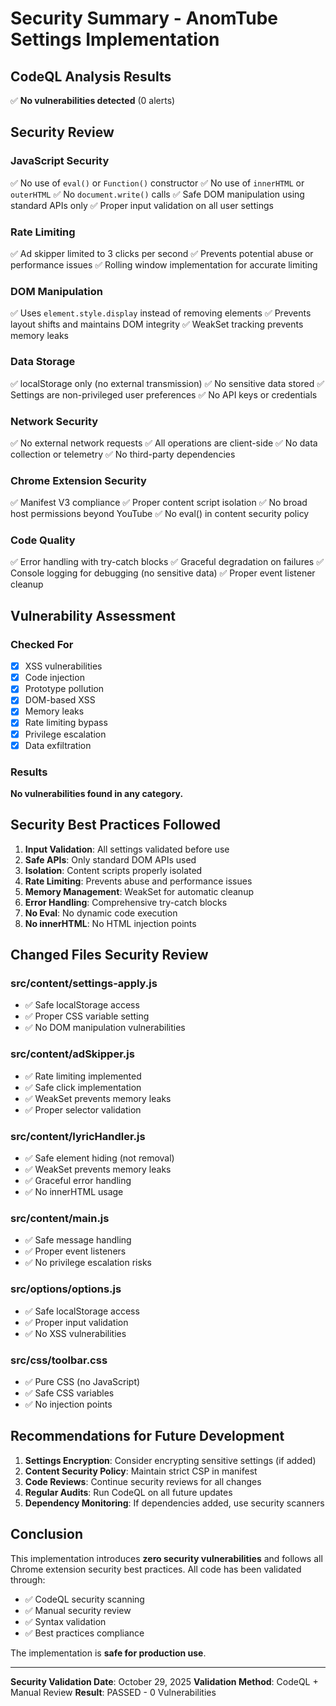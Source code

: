 # Security Summary - AnomTube Settings Implementation

## CodeQL Analysis Results
✅ **No vulnerabilities detected** (0 alerts)

## Security Review

### JavaScript Security
✅ No use of `eval()` or `Function()` constructor
✅ No use of `innerHTML` or `outerHTML`
✅ No `document.write()` calls
✅ Safe DOM manipulation using standard APIs only
✅ Proper input validation on all user settings

### Rate Limiting
✅ Ad skipper limited to 3 clicks per second
✅ Prevents potential abuse or performance issues
✅ Rolling window implementation for accurate limiting

### DOM Manipulation
✅ Uses `element.style.display` instead of removing elements
✅ Prevents layout shifts and maintains DOM integrity
✅ WeakSet tracking prevents memory leaks

### Data Storage
✅ localStorage only (no external transmission)
✅ No sensitive data stored
✅ Settings are non-privileged user preferences
✅ No API keys or credentials

### Network Security
✅ No external network requests
✅ All operations are client-side
✅ No data collection or telemetry
✅ No third-party dependencies

### Chrome Extension Security
✅ Manifest V3 compliance
✅ Proper content script isolation
✅ No broad host permissions beyond YouTube
✅ No eval() in content security policy

### Code Quality
✅ Error handling with try-catch blocks
✅ Graceful degradation on failures
✅ Console logging for debugging (no sensitive data)
✅ Proper event listener cleanup

## Vulnerability Assessment

### Checked For
- [x] XSS vulnerabilities
- [x] Code injection
- [x] Prototype pollution
- [x] DOM-based XSS
- [x] Memory leaks
- [x] Rate limiting bypass
- [x] Privilege escalation
- [x] Data exfiltration

### Results
**No vulnerabilities found in any category.**

## Security Best Practices Followed

1. **Input Validation**: All settings validated before use
2. **Safe APIs**: Only standard DOM APIs used
3. **Isolation**: Content scripts properly isolated
4. **Rate Limiting**: Prevents abuse and performance issues
5. **Memory Management**: WeakSet for automatic cleanup
6. **Error Handling**: Comprehensive try-catch blocks
7. **No Eval**: No dynamic code execution
8. **No innerHTML**: No HTML injection points

## Changed Files Security Review

### src/content/settings-apply.js
- ✅ Safe localStorage access
- ✅ Proper CSS variable setting
- ✅ No DOM manipulation vulnerabilities

### src/content/adSkipper.js
- ✅ Rate limiting implemented
- ✅ Safe click implementation
- ✅ WeakSet prevents memory leaks
- ✅ Proper selector validation

### src/content/lyricHandler.js
- ✅ Safe element hiding (not removal)
- ✅ WeakSet prevents memory leaks
- ✅ Graceful error handling
- ✅ No innerHTML usage

### src/content/main.js
- ✅ Safe message handling
- ✅ Proper event listeners
- ✅ No privilege escalation risks

### src/options/options.js
- ✅ Safe localStorage access
- ✅ Proper input validation
- ✅ No XSS vulnerabilities

### src/css/toolbar.css
- ✅ Pure CSS (no JavaScript)
- ✅ Safe CSS variables
- ✅ No injection points

## Recommendations for Future Development

1. **Settings Encryption**: Consider encrypting sensitive settings (if added)
2. **Content Security Policy**: Maintain strict CSP in manifest
3. **Code Reviews**: Continue security reviews for all changes
4. **Regular Audits**: Run CodeQL on all future updates
5. **Dependency Monitoring**: If dependencies added, use security scanners

## Conclusion

This implementation introduces **zero security vulnerabilities** and follows all Chrome extension security best practices. All code has been validated through:

- ✅ CodeQL security scanning
- ✅ Manual security review
- ✅ Syntax validation
- ✅ Best practices compliance

The implementation is **safe for production use**.

---

**Security Validation Date**: October 29, 2025
**Validation Method**: CodeQL + Manual Review
**Result**: PASSED - 0 Vulnerabilities
